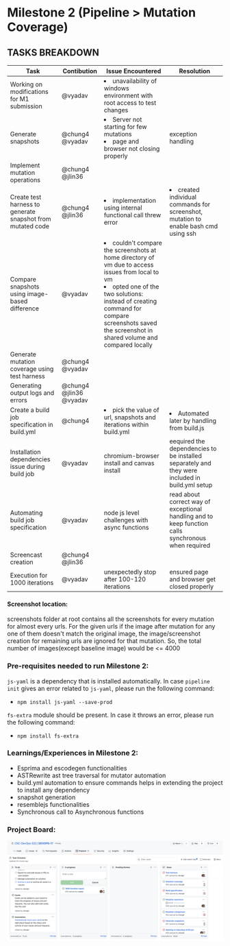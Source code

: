 # Milestone 2 (Pipeline > Mutation Coverage)

## TASKS BREAKDOWN
| Task | Contibution| Issue Encountered | Resolution |
| --- | --- | --- | --- |
| Working on modifications for M1 submission | @vyadav | <li>unavailability of windows environment with root access to test changes</li> |  |
| Generate snapshots | @chung4 @vyadav | <li>Server not starting for few mutations</li><li>page and browser not closing properly</li> | exception handling |
| Implement mutation operations | @chung4 @jlin36 | |  |
| Create test harness to generate snapshot from mutated code  | @chung4 @jlin36 | <li>implementation using internal functional call threw error</li> | <li>created individual commands for screenshot, mutation to enable bash cmd using ssh</li> |
| Compare snapshots using image-based difference  | @vyadav | <li>couldn't compare the screenshots at home directory of vm due to access issues from local to vm</li><li>opted one of the two solutions: instead of creating command for compare screenshots saved the screenshot in shared volume and compared locally</li> |  |
| Generate mutation coverage using test harness | @chung4 @vyadav |  |  |
| Generating output logs and errors  | @chung4 @jlin36 @vyadav |  |  |
| Create a build job specification in build.yml | @chung4 | <li>pick the value of url, snapshots and iterations within build.yml </li> | <li>Automated later by handling from build.js</li> |
| Installation dependencies issue during build job | @vyadav | chromium-browser install and canvas install | eequired the dependencies to be installed separately and they were included in build.yml setup |
| Automating build job specification | @vyadav | node js level challenges with async functions | read about correct way of exceptional handling and to keep function calls synchronous when required |
| Screencast creation | @chung4 @jlin36 | | |
| Execution for 1000 iterations | @vyadav | unexpectedly stop after 100-120 iterations | ensured page and browser get closed properly |

#### Screenshot location:
screenshots folder at root contains all the screenshots for every mutation for almost every urls. 
For the given urls if the image after mutation for any one of them doesn't match the original image, the image/screenshot creation for remaining urls are ignored for that mutation. So, the total number of images(except baseline image) would be <= 4000

### Pre-requisites needed to run Milestone 2:
`js-yaml` is a dependency that is installed automatically. In case `pipeline init` gives an error related to `js-yaml`, please run the following command:
- `npm install js-yaml --save-prod`
 
`fs-extra` module should be present. In case it throws an error, please run the following command:
- `npm install fs-extra`

### Learnings/Experiences in Milestone 2:
- Esprima and escodegen functionalities 
- ASTRewrite ast tree traversal for mutator automation
- build.yml automation to ensure commands helps in extending the project to install any dependency
- snapshot generation 
- resemblejs functionalities
- Synchronous call to Asynchronous functions

### Project Board:
![GitHub Project Board Screenshot](/resources/M2-Project-Board.png)
